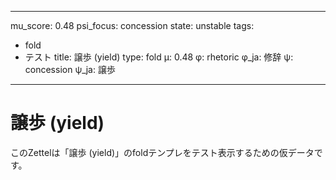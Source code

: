 <!--
@zettel_type: unknown
@description: 分類不能。手動で確認が必要。
-->

---
mu_score: 0.48
psi_focus: concession
state: unstable
tags:
- fold
- テスト
title: 譲歩 (yield)
type: fold
μ: 0.48
φ: rhetoric
φ_ja: 修辞
ψ: concession
ψ_ja: 譲歩
---

# 譲歩 (yield)

このZettelは「譲歩 (yield)」のfoldテンプレをテスト表示するための仮データです。
